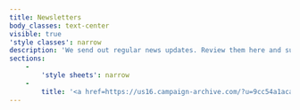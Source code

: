 ```yaml
---
title: Newsletters
body_classes: text-center
visible: true
'style classes': narrow
description: 'We send out regular news updates. Review them here and subscribe if you''d like to be added to our mailing list. '
sections:
    -
        'style sheets': narrow
    -
        title: '<a href=https://us16.campaign-archive.com/?u=9cc54a1aca50bb1824c727465&id=36ecbe340d>September 2017</a>'
---
```


